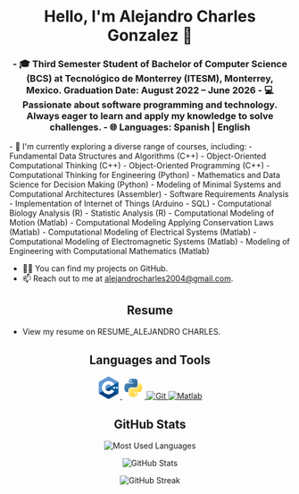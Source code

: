 <h1 align="center">Hello, I'm Alejandro Charles Gonzalez 👋</h1>

<h3 align="center">
- 🎓 Third Semester Student of Bachelor of Computer Science (BCS) at Tecnológico de Monterrey (ITESM), Monterrey, Mexico. Graduation Date: August 2022 – June 2026
- 💻 Passionate about software programming and technology. Always eager to learn and apply my knowledge to solve challenges.
- 🌐 Languages: Spanish | English
</h3>
- 🌱 I'm currently exploring a diverse range of courses, including:
  - Fundamental Data Structures and Algorithms (C++)
  - Object-Oriented Computational Thinking (C++)
  - Object-Oriented Programming (C++)
  - Computational Thinking for Engineering (Python) 
  - Mathematics and Data Science for Decision Making (Python)
  - Modeling of Minimal Systems and Computational Architectures (Assembler)
  - Software Requirements Analysis
  - Implementation of Internet of Things (Arduino - SQL)
  - Computational Biology Analysis (R)
  - Statistic Analysis (R)
  - Computational Modeling of Motion (Matlab) 
  - Computational Modeling Applying Conservation Laws (Matlab)    
  - Computational Modeling of Electrical Systems (Matlab)
  - Computational Modeling of Electromagnetic Systems (Matlab)
  - Modeling of Engineering with Computational Mathematics (Matlab)

- 👨‍💻 You can find my projects on GitHub.
- 📫 Reach out to me at alejandrocharles2004@gmail.com.

<h2 align="center">Resume</h2>

- View my resume on RESUME_ALEJANDRO CHARLES.

<h2 align="center">Languages and Tools</h2>
<p align="center">
  <a href="https://www.w3schools.com/cpp/" target="_blank" rel="noreferrer">
    <img src="https://raw.githubusercontent.com/devicons/devicon/master/icons/cplusplus/cplusplus-original.svg" alt="C++" width="40" height="40" />
  </a>
    <a href="https://www.python.org" target="_blank" rel="noreferrer">
    <img src="https://raw.githubusercontent.com/devicons/devicon/master/icons/python/python-original.svg" alt="Python" width="40" height="40" />
  </a>
  <a href="https://git-scm.com/" target="_blank" rel="noreferrer">
    <img src="https://www.vectorlogo.zone/logos/git-scm/git-scm-icon.svg" alt="Git" width="40" height="40" />
  </a>
  <a href="https://www.mathworks.com/" target="_blank" rel="noreferrer">
    <img src="https://upload.wikimedia.org/wikipedia/commons/2/21/Matlab_Logo.png" alt="Matlab" width="40" height="40" />
  </a>
</p>

<h2 align="center">GitHub Stats</h2>

<p align="center">
  <img src="https://github-readme-stats.vercel.app/api/top-langs?username=alejandrocharles&show_icons=true&locale=en&layout=compact" alt="Most Used Languages" />
</p>

<p align="center">
  <img src="https://github-readme-stats.vercel.app/api?username=alejandrocharles&show_icons=true&locale=en" alt="GitHub Stats" />
</p>

<p align="center">
  <img src="https://github-readme-streak-stats.herokuapp.com/?user=alejandrocharles" alt="GitHub Streak" />
</p>

